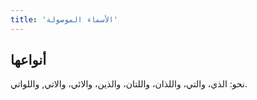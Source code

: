 ```yaml
---
title: 'الأسماء الموصولة'
---
```


## أنواعها

نحو: الذي، والتي، واللذان، واللتان، والذين، والائي، والاتي, واللواتي.

